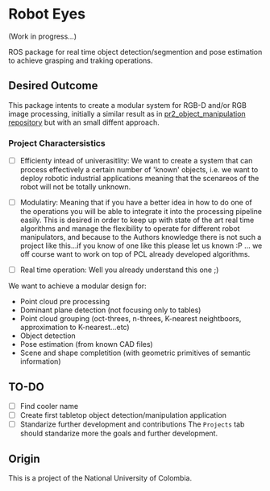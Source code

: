 # Robot Eyes
(Work in progress...)

ROS package for real time object detection/segmention and pose estimation to achieve grasping and traking operations.

## Desired Outcome
This package intents to create a modular system for RGB-D and/or RGB image processing, initially a similar result as in [pr2_object_manipulation repository](http://wiki.ros.org/pr2_object_manipulation?distro=groovy) but with an small diffent approach.

### Project Charactersistics 
- [ ] Efficienty intead of univerasitlity: We want to create a system that can process effectively a certain number of 'known' objects, i.e. we want to deploy robotic industrial applications meaning that the scenareos of the robot will not be totally unknown.

- [ ] Modulatiry: Meaning that if you have a better idea in how to do one of the operations you will be able to integrate it into the processing pipeline easily. This is desired in order to keep up with state of the art real time algorithms and manage the flexibility to operate for different robot manipulators, and because to the Authors knowledge there is not such a project like this...if you know of one like this please let us known :P ... we off course want to work on top of PCL already developed algorithms.

- [ ] Real time operation: Well you already understand this one ;)
 
 
We want to achieve a modular design for: 
 * Point cloud pre processing
 * Dominant plane detection (not focusing only to tables)
 * Point cloud grouping (oct-threes, n-threes, K-nearest neightboors, approximation to K-nearest...etc)
 * Object detection
 * Pose estimation (from known CAD files) 
 * Scene and shape completition (with geometric primitives of semantic information)


## TO-DO
- [ ] Find cooler name
- [ ] Create first tabletop object detection/manipulation application
- [ ] Standarize further development and contributions
The `Projects` tab should standarize more the goals and further development.
## Origin
This is a project of the National University of Colombia.
